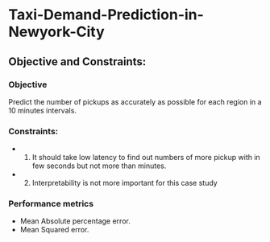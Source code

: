 # Taxi-Demand-Prediction-in-Newyork-City

## Objective and Constraints:
### Objective
Predict the number of pickups as accurately as possible for each region in a 10 minutes intervals.

### Constraints:
- 1. It should take low latency to find out numbers of more pickup with in few seconds but not more than minutes.
- 2. Interpretability is not more important for this case study

### Performance metrics
- Mean Absolute percentage error.
- Mean Squared error.

